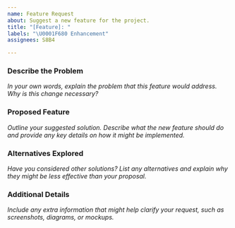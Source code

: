 ```yaml
---
name: Feature Request
about: Suggest a new feature for the project.
title: "[Feature]: "
labels: "\U0001F680 Enhancement"
assignees: S8B4

---
```


### Describe the Problem
*In your own words, explain the problem that this feature would address. Why is this change necessary?*

### Proposed Feature
*Outline your suggested solution. Describe what the new feature should do and provide any key details on how it might be implemented.*

### Alternatives Explored
*Have you considered other solutions? List any alternatives and explain why they might be less effective than your proposal.*

### Additional Details
*Include any extra information that might help clarify your request, such as screenshots, diagrams, or mockups.*

